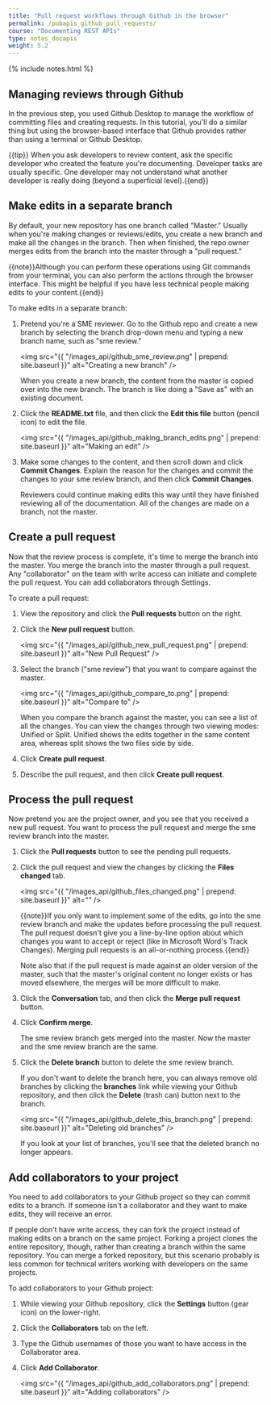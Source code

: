 ```yaml
---
title: "Pull request workflows through Github in the browser"
permalink: /pubapis_github_pull_requests/
course: "Documenting REST APIs"
type: notes_docapis
weight: 5.2
---
```

{% include notes.html %}

## Managing reviews through Github

In the previous step, you used Github Desktop to manage the workflow of committing files and creating requests. In this tutorial, you'll do a similar thing but using the browser-based interface that Github provides rather than using a terminal or Github Desktop.

{{tip}} When you ask developers to review content, ask the specific developer who created the feature you're documenting. Developer tasks are usually specific. One developer may not understand what another developer is really doing (beyond a superficial level).{{end}}

## Make edits in a separate branch

By default, your new repository has one branch called "Master." Usually when you're making changes or reviews/edits, you create a new branch and make all the changes in the branch. Then when finished, the repo owner merges edits from the branch into the master through a "pull request."

{{note}}Although you can perform these operations using Git commands from your terminal, you can also perform the actions through the browser interface. This might be helpful if you have less technical people making edits to your content.{{end}}

To make edits in a separate branch: 

1. Pretend you're a SME reviewer. Go to the Github repo and create a new branch by selecting the branch drop-down menu and typing a new branch name, such as "sme review."
	
	<img src="{{ "/images_api/github_sme_review.png" | prepend: site.baseurl }}" alt="Creating a new branch" />
	
	When you create a new branch, the content from the master is copied over into the new branch. The branch is like doing a "Save as" with an existing document.
	
2. Click the **README.txt** file, and then click the **Edit this file** button (pencil icon) to edit the file.
	
	<img src="{{ "/images_api/github_making_branch_edits.png" | prepend: site.baseurl }}" alt="Making an edit" />
	
3. Make some changes to the content, and then scroll down and click **Commit Changes**. Explain the reason for the changes and commit the changes to your sme review branch, and then click **Commit Changes**.
	
	Reviewers could continue making edits this way until they have finished reviewing all of the documentation. All of the changes are made on a branch, not the master.

## Create a pull request

Now that the review process is complete, it's time to merge the branch into the master. You merge the branch into the master through a pull request. Any "collaborator" on the team with write access can initiate and complete the pull request. You can add collaborators through Settings.

To create a pull request:

1. View the repository and click the **Pull requests** button on the right.
2. Click the **New pull request** button.
	
	<img src="{{ "/images_api/github_new_pull_request.png" | prepend: site.baseurl }}" alt="New Pull Request" />
	
3. Select the branch ("sme review") that you want to compare against the master.
	
	<img src="{{ "/images_api/github_compare_to.png" | prepend: site.baseurl }}" alt="Compare to" />
	
	When you compare the branch against the master, you can see a list of all the changes. You can view the changes through two viewing modes: Unified or Split. Unified shows the edits together in the same content area, whereas split shows the two files side by side.
	
4. Click **Create pull request**.
5. Describe the pull request, and then click **Create pull request**.

## Process the pull request

Now pretend you are the project owner, and you see that you received a new pull request. You want to process the pull request and merge the sme review branch into the master.

1. Click the **Pull requests** button to see the pending pull requests.
2. Click the pull request and view the changes by clicking the **Files changed** tab.
	
	<img src="{{ "/images_api/github_files_changed.png" | prepend: site.baseurl }}" alt="" />
	
	{{note}}If you only want to implement some of the edits, go into the sme review branch and make the updates before processing the pull request. The pull request doesn't give you a line-by-line option about which changes you want to accept or reject (like in Microsoft Word's Track Changes). Merging pull requests is an all-or-nothing process.{{end}}
	
	Note also that if the pull request is made against an older version of the master, such that the master's original content no longer exists or has moved elsewhere, the merges will be more difficult to make.
	
3. Click the **Conversation** tab, and then click the **Merge pull request** button.
4. Click **Confirm merge**. 
	
	The sme review branch gets merged into the master. Now the master and the sme review branch are the same. 
	
5. Click the **Delete branch** button to delete the sme review branch.
	
	If you don't want to delete the branch here, you can always remove old branches by clicking the **branches** link while viewing your Github repository, and then click the **Delete** (trash can) button next to the branch. 
	
	<img src="{{ "/images_api/github_delete_this_branch.png" | prepend: site.baseurl }}" alt="Deleting old branches" />
	
	If you look at your list of branches, you'll see that the deleted branch no longer appears.


## Add collaborators to your project

You need to add collaborators to your Github project so they can commit edits to a branch. If someone isn't a collaborator and they want to make edits, they will receive an error.

If people don't have write access, they can fork the project instead of making edits on a branch on the same project. Forking a project clones the entire repository, though, rather than creating a branch within the same repository. You can merge a forked repository, but this scenario probably is less common for technical writers working with developers on the same projects.

To add collaborators to your Github project:

1. While viewing your Github repository, click the **Settings** button (gear icon) on the lower-right. 
2. Click the **Collaborators** tab on the left.
3. Type the Github usernames of those you want to have access in the Collaborator area.
4. Click **Add Collaborator**.
	
	<img src="{{ "/images_api/github_add_collaborators.png" | prepend: site.baseurl }}" alt="Adding collaborators" />
